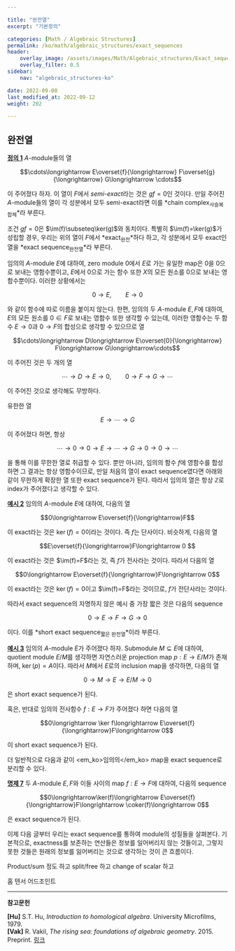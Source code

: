 ```yaml
---

title: "완전열"
excerpt: "기본정의"

categories: [Math / Algebraic Structures]
permalink: /ko/math/algebraic_structures/exact_sequences
header:
    overlay_image: /assets/images/Math/Algebraic_structures/Exact_sequences.png
    overlay_filter: 0.5
sidebar: 
    nav: "algebraic_structures-ko"

date: 2022-09-08
last_modified_at: 2022-09-12
weight: 202

---
```


## 완전열

<div class="definition" markdown="1">

<ins id="def1">**정의 1**</ins> $A$-module들의 열

$$\cdots\longrightarrow E\overset{f}{\longrightarrow} F\overset{g}{\longrightarrow} G\longrightarrow \cdots$$

이 주어졌다 하자. 이 열이 $F$에서 *semi-exact*라는 것은 $gf=0$인 것이다. 만일 주어진 $A$-module들의 열이 각 성분에서 모두 semi-exact라면 이를 *chain complex<sub>사슬복합체</sub>*라 부른다.

</div>

조건 $gf=0$은 $\im(f)\subseteq\ker(g)$와 동치이다. 특별히 $\im(f)=\ker(g)$가 성립할 경우, 우리는 위의 열이 $F$에서 *exact<sub>완전</sub>*하다 하고, 각 성분에서 모두 exact인 열을 *exact sequence<sub>완전열</sub>*라 부른다. 

임의의 $A$-module $E$에 대하여, zero module $0$에서 $E$로 가는 유일한 map은 $0$을 $0$으로 보내는 영함수뿐이고, $E$에서 $0$으로 가는 함수 또한 $X$의 모든 원소를 $0$으로 보내는 영함수뿐이다. 이러한 상황에서는 

$$0\longrightarrow E,\qquad E\longrightarrow 0$$

와 같이 함수에 따로 이름을 붙이지 않는다. 한편, 임의의 두 $A$-module $E,F$에 대하여, $E$의 모든 원소를 $0\in F$로 보내는 영함수 또한 생각할 수 있는데, 이러한 영함수는 두 함수 $E\rightarrow 0$과 $0\rightarrow F$의 합성으로 생각할 수 있으므로 열

$$\cdots\longrightarrow D\longrightarrow E\overset{0}{\longrightarrow} F\longrightarrow G\longrightarrow\cdots$$

이 주어진 것은 두 개의 열 

$$\cdots\longrightarrow D\longrightarrow E\longrightarrow 0,\qquad 0\longrightarrow F\longrightarrow G\longrightarrow \cdots$$

이 주어진 것으로 생각해도 무방하다. 

유한한 열

$$E\longrightarrow \cdots\longrightarrow G$$

이 주어졌다 하면, 항상 

$$\cdots\longrightarrow 0\longrightarrow 0\longrightarrow E\longrightarrow \cdots\longrightarrow G\longrightarrow 0\longrightarrow 0\longrightarrow\cdots$$

을 통해 이를 무한한 열로 취급할 수 있다. 뿐만 아니라, 임의의 함수 $f$에 영함수를 합성하면 그 결과는 항상 영함수이므로, 만일 처음의 열이 exact sequence였다면 아래와 같이 무한하게 확장한 열 또한 exact sequence가 된다. 따라서 임의의 열은 항상 $\mathbb{Z}$로 index가 주어졌다고 생각할 수 있다.

<div class="example" markdown="1">

<ins id="ex2">**예시 2**</ins> 임의의 $A$-module $E$에 대하여, 다음의 열

$$0\longrightarrow E\overset{f}{\longrightarrow}F$$

이 exact라는 것은 $\ker(f)=0$이라는 것이다. 즉 $f$는 단사이다. 비슷하게, 다음의 열

$$E\overset{f}{\longrightarrow}F\longrightarrow 0 $$

이 exact라는 것은 $\im(f)=F$라는 것, 즉 $f$가 전사라는 것이다. 따라서 다음의 열

$$0\longrightarrow E\overset{f}{\longrightarrow}F\longrightarrow 0$$

이 exact라는 것은 $\ker(f)=0$이고 $\im(f)=F$라는 것이므로, $f$가 전단사라는 것이다.

</div>

따라서 exact sequence의 자명하지 않은 예시 중 가장 짧은 것은 다음의 sequence

$$0\longrightarrow E\longrightarrow F\longrightarrow G\longrightarrow 0$$

이다. 이를 *short exact sequence<sub>짧은 완전열</sub>*이라 부른다. 

<div class="example" markdown="1">

<ins id="ex3">**예시 3**</ins> 임의의 $A$-module $E$가 주어졌다 하자. Submodule $M\subseteq E$에 대하여, quotient module $E/M$를 생각하면 자연스러운 projection map $p:E\rightarrow E/M$가 존재하며, $\ker(p)=A$이다. 따라서 $M$에서 $E$로의 inclusion map을 생각하면, 다음의 열
    
$$0\longrightarrow M\longrightarrow E\longrightarrow E/M\longrightarrow 0$$
    
은 short exact sequence가 된다. 

혹은, 반대로 임의의 전사함수 $f:E\rightarrow F$가 주어졌다 하면 다음의 열

$$0\longrightarrow \ker f\longrightarrow E\overset{f}{\longrightarrow}F\longrightarrow 0$$

이 short exact sequence가 된다.

</div>

더 일반적으로 다음과 같이 <em_ko>임의의</em_ko> map을 exact sequence로 분리할 수 있다.

<div class="proposition" markdown="1">

<ins id="prop7">**명제 7**</ins> 두 $A$-module $E,F$와 이들 사이의 map $f:E \rightarrow F$에 대하여, 다음의 sequence

$$0\longrightarrow\ker(f)\longrightarrow E\overset{f}{\longrightarrow}F\longrightarrow \coker(f)\longrightarrow 0$$

은 exact sequence가 된다.

</div>

이제 다음 글부터 우리는 exact sequence를 통하여 module의 성질들을 살펴본다. 기본적으로, exactness를 보존하는 연산들은 정보를 일어버리지 않는 것들이고, 그렇지 못한 것들은 원래의 정보를 잃어버리는 것으로 생각하는 것이 큰 흐름이다.

Product/sum 정도 하고
split/free 하고
change of scalar 하고

홈
텐서
어드조인트




---

**참고문헌**

**[Hu]** S.T. Hu, *Introduction to homological algebra*. University Microfilms, 1979.  
**[Vak]** R. Vakil, *The rising sea: foundations of algebraic geometry*. 2015. Preprint. [링크](http://math.stanford.edu/~vakil/216blog/FOAGnov1817public.pdf)


